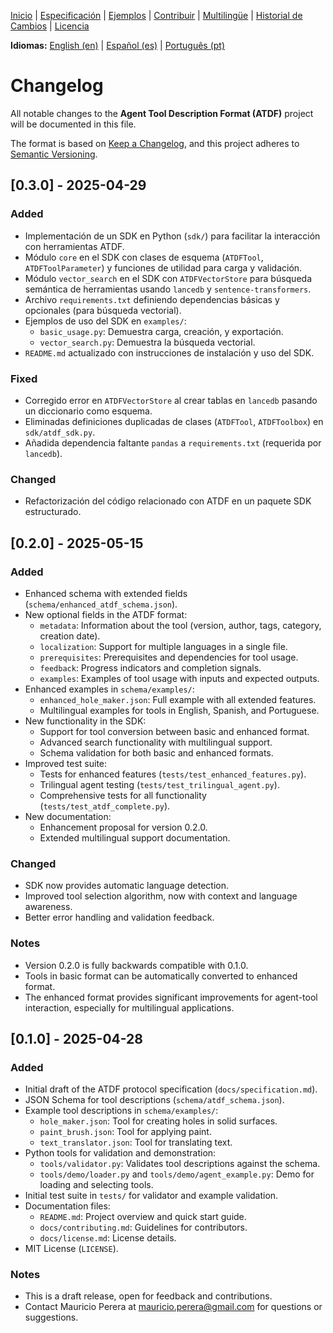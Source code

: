 [Inicio](index.md) | [Especificación](specification.md) | [Ejemplos](examples.md) | [Contribuir](contributing.md) | [Multilingüe](multilingual.md) | [Historial de Cambios](changelog.md) | [Licencia](license.md)

**Idiomas:** [English (en)](../en/changelog.md) | [Español (es)](changelog.md) | [Português (pt)](../pt/changelog.md)

# Changelog

All notable changes to the **Agent Tool Description Format (ATDF)** project will be documented in this file.

The format is based on [Keep a Changelog](https://keepachangelog.com/en/1.0.0/), and this project adheres to [Semantic Versioning](https://semver.org/spec/v2.0.0.html).

## [0.3.0] - 2025-04-29

### Added
- Implementación de un SDK en Python (`sdk/`) para facilitar la interacción con herramientas ATDF.
- Módulo `core` en el SDK con clases de esquema (`ATDFTool`, `ATDFToolParameter`) y funciones de utilidad para carga y validación.
- Módulo `vector_search` en el SDK con `ATDFVectorStore` para búsqueda semántica de herramientas usando `lancedb` y `sentence-transformers`.
- Archivo `requirements.txt` definiendo dependencias básicas y opcionales (para búsqueda vectorial).
- Ejemplos de uso del SDK en `examples/`:
  - `basic_usage.py`: Demuestra carga, creación, y exportación.
  - `vector_search.py`: Demuestra la búsqueda vectorial.
- `README.md` actualizado con instrucciones de instalación y uso del SDK.

### Fixed
- Corregido error en `ATDFVectorStore` al crear tablas en `lancedb` pasando un diccionario como esquema.
- Eliminadas definiciones duplicadas de clases (`ATDFTool`, `ATDFToolbox`) en `sdk/atdf_sdk.py`.
- Añadida dependencia faltante `pandas` a `requirements.txt` (requerida por `lancedb`).

### Changed
- Refactorización del código relacionado con ATDF en un paquete SDK estructurado.

## [0.2.0] - 2025-05-15

### Added
- Enhanced schema with extended fields (`schema/enhanced_atdf_schema.json`).
- New optional fields in the ATDF format:
  - `metadata`: Information about the tool (version, author, tags, category, creation date).
  - `localization`: Support for multiple languages in a single file.
  - `prerequisites`: Prerequisites and dependencies for tool usage.
  - `feedback`: Progress indicators and completion signals.
  - `examples`: Examples of tool usage with inputs and expected outputs.
- Enhanced examples in `schema/examples/`:
  - `enhanced_hole_maker.json`: Full example with all extended features.
  - Multilingual examples for tools in English, Spanish, and Portuguese.
- New functionality in the SDK:
  - Support for tool conversion between basic and enhanced format.
  - Advanced search functionality with multilingual support.
  - Schema validation for both basic and enhanced formats.
- Improved test suite:
  - Tests for enhanced features (`tests/test_enhanced_features.py`).
  - Trilingual agent testing (`tests/test_trilingual_agent.py`).
  - Comprehensive tests for all functionality (`tests/test_atdf_complete.py`).
- New documentation:
  - Enhancement proposal for version 0.2.0.
  - Extended multilingual support documentation.

### Changed
- SDK now provides automatic language detection.
- Improved tool selection algorithm, now with context and language awareness.
- Better error handling and validation feedback.

### Notes
- Version 0.2.0 is fully backwards compatible with 0.1.0.
- Tools in basic format can be automatically converted to enhanced format.
- The enhanced format provides significant improvements for agent-tool interaction, especially for multilingual applications.

## [0.1.0] - 2025-04-28

### Added
- Initial draft of the ATDF protocol specification (`docs/specification.md`).
- JSON Schema for tool descriptions (`schema/atdf_schema.json`).
- Example tool descriptions in `schema/examples/`:
  - `hole_maker.json`: Tool for creating holes in solid surfaces.
  - `paint_brush.json`: Tool for applying paint.
  - `text_translator.json`: Tool for translating text.
- Python tools for validation and demonstration:
  - `tools/validator.py`: Validates tool descriptions against the schema.
  - `tools/demo/loader.py` and `tools/demo/agent_example.py`: Demo for loading and selecting tools.
- Initial test suite in `tests/` for validator and example validation.
- Documentation files:
  - `README.md`: Project overview and quick start guide.
  - `docs/contributing.md`: Guidelines for contributors.
  - `docs/license.md`: License details.
- MIT License (`LICENSE`).

### Notes
- This is a draft release, open for feedback and contributions.
- Contact Mauricio Perera at [mauricio.perera@gmail.com](mailto:mauricio.perera@gmail.com) for questions or suggestions.

